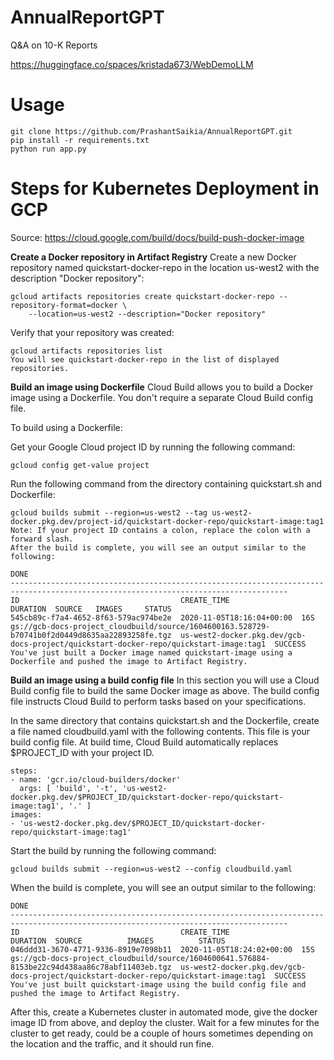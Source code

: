 # AnnualReportGPT
Q&amp;A on 10-K Reports

https://huggingface.co/spaces/kristada673/WebDemoLLM

# Usage
```
git clone https://github.com/PrashantSaikia/AnnualReportGPT.git
pip install -r requirements.txt
python run app.py
```

# Steps for Kubernetes Deployment in GCP

Source: https://cloud.google.com/build/docs/build-push-docker-image

**Create a Docker repository in Artifact Registry**
Create a new Docker repository named quickstart-docker-repo in the location us-west2 with the description "Docker repository":

```
gcloud artifacts repositories create quickstart-docker-repo --repository-format=docker \
    --location=us-west2 --description="Docker repository"
```

Verify that your repository was created:

```
gcloud artifacts repositories list
You will see quickstart-docker-repo in the list of displayed repositories.
```

**Build an image using Dockerfile**
Cloud Build allows you to build a Docker image using a Dockerfile. You don't require a separate Cloud Build config file.

To build using a Dockerfile:

Get your Google Cloud project ID by running the following command:

```
gcloud config get-value project
```

Run the following command from the directory containing quickstart.sh and Dockerfile:

```
gcloud builds submit --region=us-west2 --tag us-west2-docker.pkg.dev/project-id/quickstart-docker-repo/quickstart-image:tag1
Note: If your project ID contains a colon, replace the colon with a forward slash.
After the build is complete, you will see an output similar to the following:
```
```
DONE
------------------------------------------------------------------------------------------------------------------------------------
ID                                    CREATE_TIME                DURATION  SOURCE   IMAGES     STATUS
545cb89c-f7a4-4652-8f63-579ac974be2e  2020-11-05T18:16:04+00:00  16S       gs://gcb-docs-project_cloudbuild/source/1604600163.528729-b70741b0f2d0449d8635aa22893258fe.tgz  us-west2-docker.pkg.dev/gcb-docs-project/quickstart-docker-repo/quickstart-image:tag1  SUCCESS
You've just built a Docker image named quickstart-image using a Dockerfile and pushed the image to Artifact Registry.
```

**Build an image using a build config file**
In this section you will use a Cloud Build config file to build the same Docker image as above. The build config file instructs Cloud Build to perform tasks based on your specifications.

In the same directory that contains quickstart.sh and the Dockerfile, create a file named cloudbuild.yaml with the following contents. This file is your build config file. At build time, Cloud Build automatically replaces $PROJECT_ID with your project ID.

```
steps:
- name: 'gcr.io/cloud-builders/docker'
  args: [ 'build', '-t', 'us-west2-docker.pkg.dev/$PROJECT_ID/quickstart-docker-repo/quickstart-image:tag1', '.' ]
images:
- 'us-west2-docker.pkg.dev/$PROJECT_ID/quickstart-docker-repo/quickstart-image:tag1'
```

Start the build by running the following command:

```
gcloud builds submit --region=us-west2 --config cloudbuild.yaml
```

When the build is complete, you will see an output similar to the following:

```
DONE
------------------------------------------------------------------------------------------------------------------------------------
ID                                    CREATE_TIME                DURATION  SOURCE          IMAGES          STATUS
046ddd31-3670-4771-9336-8919e7098b11  2020-11-05T18:24:02+00:00  15S       gs://gcb-docs-project_cloudbuild/source/1604600641.576884-8153be22c94d438aa86c78abf11403eb.tgz  us-west2-docker.pkg.dev/gcb-docs-project/quickstart-docker-repo/quickstart-image:tag1  SUCCESS
You've just built quickstart-image using the build config file and pushed the image to Artifact Registry.
```

After this, create a Kubernetes cluster in automated mode, give the docker image ID from above, and deploy the cluster. Wait for a few minutes for the cluster to get ready, could be a couple of hours sometimes depending on the location and the traffic, and it should run fine.
